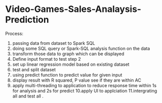 # Video-Games-Sales-Analaysis-Prediction

Process:

1. passing data from dataset to Spark SQL
2. doing some SQL query or Spark-SQL analysis function on the data
3. transform those data to graph which can be displayed
4. Define input format to test step 2
5. set up linear regression model based on existing dataset
6. test and split dataset
7. using predict function to predict value for given input
8. display result with R squared, P value see if they are within AC
9. apply multi-threading to application to reduce response time within 1s for analysis and 2s for predict
10.apply UI to applciation
11.intergrating all and test all
.
